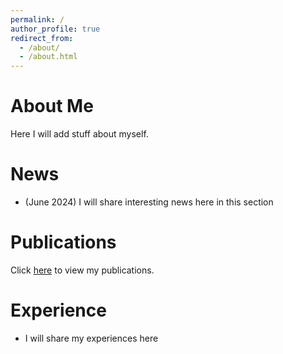 ```yaml
---
permalink: /
author_profile: true
redirect_from: 
  - /about/
  - /about.html
---
```



# About Me
Here I will add stuff about myself.

# News

* (June 2024) I will share interesting news here in this section

# Publications
Click [here](/publications/) to view my publications.

# Experience 
* I will share my experiences here
